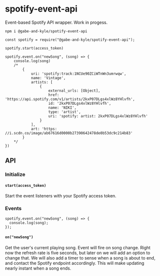 # spotify-event-api

Event-based Spotify API wrapper. Work in progess.

```
npm i @gabe-and-kyle/spotify-event-api
```

```JS
const spotify = require("@gabe-and-kyle/spotify-event-api");

spotify.start(access_token)

spotify.event.on("newSong", (song) => {
    console.log(song)
    /*
        {
            uri: 'spotify:track:1NCUe90ZCiWTnWn3umrwqw',
            name: 'Vintage',
            artists: [
                {
                    external_urls: [Object],
                    href: 'https://api.spotify.com/v1/artists/2kxP07DLgs4xlWz8YHlvfh',
                    id: '2kxP07DLgs4xlWz8YHlvfh',
                    name: 'NIKI',
                    type: 'artist',
                    uri: 'spotify: artist: 2kxP07DLgs4xlWz8YHlvfh'
                }
            ],
            art: 'https: //i.scdn.co/image/ab67616d0000b27390642478de0b53dc9c214b83'
        }
    */
})
```

## API

### Initialize

#### `start(access_token)`

Start the event listeners with your Spotify access token.

### Events

```JS
spotify.event.on("newSong", (song) => {
  console.log(song);
});
```

#### `on("newSong")`

Get the user's current playing song. Event will fire on song change. Right now the refresh rate is five seconds, but later on we will add an option to change that. We will also add a timer to sense when a song is about to end, and contact the Spotify endpoint accordingly. This will make updating nearly instant when a song ends.

